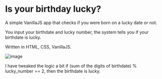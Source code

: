 # Is your birthday lucky?

A simple VanillaJS app that checks if you were born on a lucky date or not.

You input your birthdate and lucky number, the system tells you if your birthdate is lucky.

Written in HTML, CSS, VanillaJS.

![image](https://user-images.githubusercontent.com/67337158/134175748-c373fc64-e750-4e6f-9522-15146cdd359d.png)


I have tweaked the logic a bit if (sum of the digits of birthdate) % lucky_number == 2, then the birthdate is lucky.
